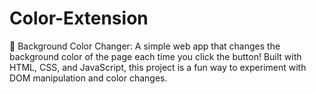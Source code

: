 # Color-Extension
🌈 Background Color Changer: A simple web app that changes the background color of the page each time you click the button! Built with HTML, CSS, and JavaScript, this project is a fun way to experiment with DOM manipulation and color changes.
